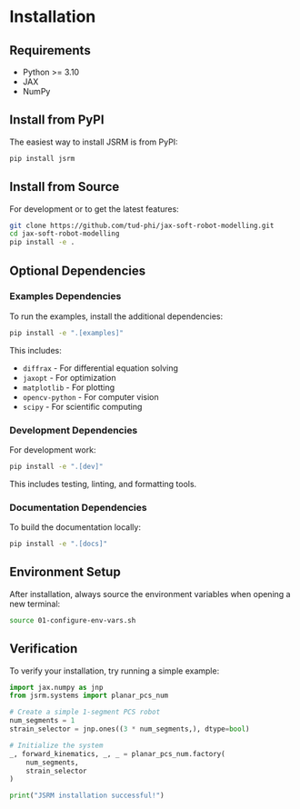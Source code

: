 # Installation

## Requirements

- Python >= 3.10
- JAX
- NumPy

## Install from PyPI

The easiest way to install JSRM is from PyPI:

```bash
pip install jsrm
```

## Install from Source

For development or to get the latest features:

```bash
git clone https://github.com/tud-phi/jax-soft-robot-modelling.git
cd jax-soft-robot-modelling
pip install -e .
```

## Optional Dependencies

### Examples Dependencies

To run the examples, install the additional dependencies:

```bash
pip install -e ".[examples]"
```

This includes:
- `diffrax` - For differential equation solving
- `jaxopt` - For optimization
- `matplotlib` - For plotting
- `opencv-python` - For computer vision
- `scipy` - For scientific computing

### Development Dependencies

For development work:

```bash
pip install -e ".[dev]"
```

This includes testing, linting, and formatting tools.

### Documentation Dependencies

To build the documentation locally:

```bash
pip install -e ".[docs]"
```

## Environment Setup

After installation, always source the environment variables when opening a new terminal:

```bash
source 01-configure-env-vars.sh
```

## Verification

To verify your installation, try running a simple example:

```python
import jax.numpy as jnp
from jsrm.systems import planar_pcs_num

# Create a simple 1-segment PCS robot
num_segments = 1
strain_selector = jnp.ones((3 * num_segments,), dtype=bool)

# Initialize the system
_, forward_kinematics, _, _ = planar_pcs_num.factory(
    num_segments, 
    strain_selector
)

print("JSRM installation successful!")
```
